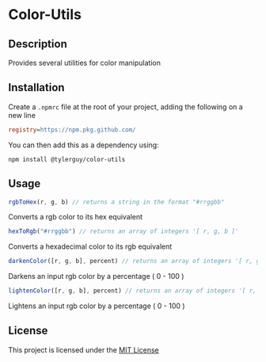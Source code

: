 # Color-Utils

## Description

Provides several utilities for color manipulation

## Installation

Create a `.npmrc` file at the root of your project, adding the following on a new line

```ini
registry=https://npm.pkg.github.com/
```

You can then add this as a dependency using:

```shell
npm install @tylerguy/color-utils
```

## Usage

```js
rgbToHex(r, g, b) // returns a string in the format "#rrggbb"
```

Converts a rgb color to its hex equivalent

```js
hexToRgb("#rrggbb") // returns an array of integers '[ r, g, b ]'
```

Converts a hexadecimal color to its rgb equivalent

```js 
darkenColor([r, g, b], percent) // returns an array of integers '[ r, g, b ]'
```

Darkens an input rgb color by a percentage ( 0 - 100 )

```js
lightenColor([r, g, b], percent) // returns an array of integers '[ r, g, b ]'
```

Lightens an input rgb color by a percentage ( 0 - 100 )

## License

This project is licensed under the [MIT License](LICENSE)
